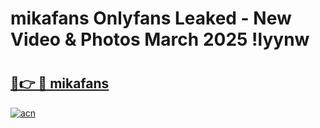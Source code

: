 # mikafans Onlyfans Leaked - New Video & Photos March 2025 !lyynw

# <h2><a href="https://uofeeg.iuczelnia.edu.pl?title=mikafans&ref=lyynw">🔗👉 🔴 mikafans</a></h2>

[![acn](https://github.com/user-attachments/assets/0f9c940e-d8b0-45ae-aac7-cd30a18b3e1c)](https://uofeeg.iuczelnia.edu.pl?title=mikafans&ref=lyynw)

